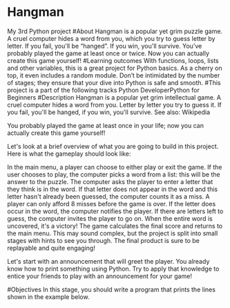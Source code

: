 # Hangman
My 3rd Python project
#About
Hangman is a popular yet grim puzzle game. A cruel computer hides a word from you, which you try to guess letter by letter. If you fail, you'll be “hanged”. If you win, you'll survive. You’ve probably played the game at least once or twice. Now you can actually create this game yourself!
#Learning outcomes
With functions, loops, lists and other variables, this is a great project for Python basics. As a cherry on top, it even includes a random module. Don’t be intimidated by the number of stages; they ensure that your dive into Python is safe and smooth.
#This project is a part of the following tracks
Python DeveloperPython for Beginners
#Description
Hangman is a popular yet grim intellectual game. A cruel computer hides a word from you. Letter by letter you try to guess it. If you fail, you'll be hanged, if you win, you'll survive. See also: Wikipedia

You probably played the game at least once in your life; now you can actually create this game yourself!

Let's look at a brief overview of what you are going to build in this project. Here is what the gameplay should look like:

In the main menu, a player can choose to either play or exit the game.
If the user chooses to play, the computer picks a word from a list: this will be the answer to the puzzle.
The computer asks the player to enter a letter that they think is in the word.
If that letter does not appear in the word and this letter hasn't already been guessed, the computer counts it as a miss. A player can only afford 8 misses before the game is over.
If the letter does occur in the word, the computer notifies the player. If there are letters left to guess, the computer invites the player to go on.
When the entire word is uncovered, it's a victory! The game calculates the final score and returns to the main menu.
This may sound complex, but the project is split into small stages with hints to see you through. The final product is sure to be replayable and quite engaging!

Let's start with an announcement that will greet the player. You already know how to print something using Python. Try to apply that knowledge to entice your friends to play with an announcement for your game!

#Objectives
In this stage, you should write a program that prints the lines shown in the example below.
